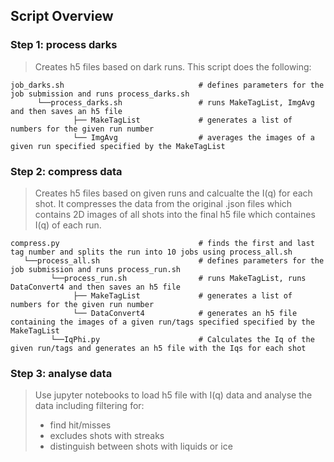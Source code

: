 ## Script Overview

### Step 1: process darks
> Creates h5 files based on dark runs. This script does the following:

    job_darks.sh                              # defines parameters for the job submission and runs process_darks.sh
          └──process_darks.sh                 # runs MakeTagList, ImgAvg and then saves an h5 file 
                  ├── MakeTagList             # generates a list of numbers for the given run number 
                  └── ImgAvg                  # averages the images of a given run specified specified by the MakeTagList

### Step 2: compress data
> Creates h5 files based on given runs and calcualte the I(q) for each shot. It compresses the data from the original .json files which contains 2D images of all shots into the final h5 file which containes I(q) of each run. 

    compress.py                               # finds the first and last tag number and splits the run into 10 jobs using process_all.sh 
       └──process_all.sh                      # defines parameters for the job submission and runs process_run.sh
             └──process_run.sh                # runs MakeTagList, runs DataConvert4 and then saves an h5 file 
                  ├── MakeTagList             # generates a list of numbers for the given run number 
                  └── DataConvert4            # generates an h5 file containing the images of a given run/tags specified specified by the MakeTagList
             └──IqPhi.py                      # Calculates the Iq of the given run/tags and generates an h5 file with the Iqs for each shot
          
### Step 3: analyse data
> Use jupyter notebooks to load h5 file with I(q) data and analyse the data including filtering for:
> - find hit/misses 
> - excludes shots with streaks 
> - distinguish between shots with liquids or ice 
